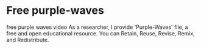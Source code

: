 # Free purple-waves
free purple waves video
As a researcher, I provide 'Purple-Waves' file, a free and open educational resource. 
You can Retain, Reuse, Revise, Remix, and Redistribute.
